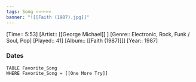 ```yaml
---
tags: Song ⭐⭐⭐⭐⭐ 
banner: "![[Faith (1987).jpg]]"
---
```

[Time:: 5:53]
[Artist:: [[George Michael]] ]
[Genre:: Electronic, Rock, Funk / Soul, Pop]
[Played:: 41]
[Album:: [[Faith (1987)]]]
[Year:: 1987]
### Dates
````dataview
TABLE Favorite_Song
WHERE Favorite_Song = [[One More Try]]
````